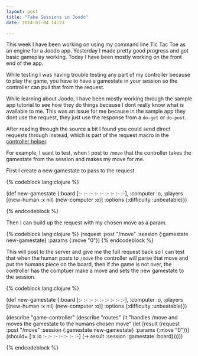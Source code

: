 ```yaml
---
layout: post
title: "Fake Sessions in Joodo"
date: 2014-03-04 14:23

---
```

This week I have been working on using my command line Tic Tac Toe as an engine for a Joodo app.
Yesterday I made pretty good progress and got basic gameplay working. Today I have been mostly working on the front end of the app.

While testing I was having trouble testing any part of my controller because to play the game, you have to have a gamestate in your session so the controller can pull that from the request.

While learning about Joodo, I have been mostly working through the sample app tutorial to see how they do things because I dont really know what is available to me. This was an issue for me because in the sample app they dont use the request, they just use the response from a `do-get` or `do-post`.

After reading through the source a bit I found you could send direct requests through instead, which is part of the request macro in the [controller helper](https://github.com/slagyr/joodo/blob/master/joodo/src/joodo/spec_helpers/controller.clj#L22-L30).

For example, I want to test, when I post to `/move` that the controller takes the gamestate from the session and makes my move for me.

First I create a new gamestate to pass to the request.

{% codeblock lang:clojure %}

(def new-gamestate {:board [:- :- :- :- :- :- :- :- :-],
                    :computer :o,
                    :players [(new-human :x nil) (new-computer :o)]
                    :options {:difficulty :unbeatable}})

{% endcodeblock %}

Then I can build up the request with my chosen move as a param.

{% codeblock lang:clojure %}
(request :post "/move" :session {:gamestate new-gamestate} :params {:move "0"})
{% endcodeblock %}

This will post to the server and give me the full request back so I can test that when the human posts to `/move`
the controller will parse that move and put the humans piece on the board, then if the game is not over, the controller has the comptuer make a move and sets the new gamestate to the session.

{% codeblock lang:clojure %}

(def new-gamestate {:board [:- :- :- :- :- :- :- :- :-],
                    :computer :o,
                    :players [(new-human :x nil) (new-computer :o)]
                    :options {:difficulty :unbeatable}})

(describe "game-controller"
  (describe "routes"
    (it "handles /move and moves the gamestate to the humans chosen move"
      (let [result (request :post "/move" :session {:gamestate new-gamestate} :params {:move "0"})]
        (should= [:x :o :- :- :- :- :- :- :-] (-> result :session :gamestate :board))))))

{% endcodeblock %}
